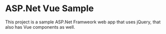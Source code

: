 # ASP.Net Vue Sample

This project is a sample ASP.Net Framweork web app that uses jQuery, that also has Vue components as well.
